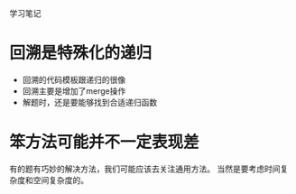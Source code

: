 学习笔记

# 回溯是特殊化的递归

- 回溯的代码模板跟递归的很像
- 回溯主要是增加了merge操作
- 解题时，还是要能够找到合适递归函数

# 笨方法可能并不一定表现差

有的题有巧妙的解决方法，我们可能应该去关注通用方法。
当然是要考虑时间复杂度和空间复杂度的。
